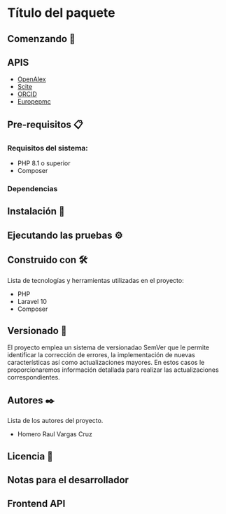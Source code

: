 # Título del paquete

## Comenzando 🚀

## APIS
 - [OpenAlex](https://docs.openalex.org/)
 - [Scite](https://api.scite.ai)
 - [ORCID](https://orcid.org/)
 - [Europepmc](https://europepmc.org/)

## Pre-requisitos 📋

### Requisitos del sistema:
- PHP 8.1 o superior
- Composer

### Dependencias

## Instalación 🔧

## Ejecutando las pruebas ⚙️

## Construido con 🛠️

Lista de tecnologías y herramientas utilizadas en el proyecto:
- PHP
- Laravel 10
- Composer

## Versionado 📌

El proyecto emplea un sistema de versionadao SemVer que le permite identificar la corrección de errores, la implementación de nuevas características así como actualizaciones mayores. En estos casos le proporcionaremos información detallada para realizar las actualizaciones correspondientes.

## Autores ✒️

Lista de los autores del proyecto.
 - Homero Raul Vargas Cruz

## Licencia 📄


## Notas para el desarrollador

## Frontend API
